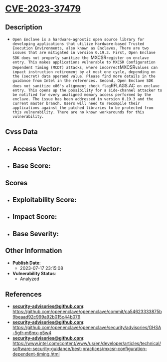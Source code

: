 
# [CVE-2023-37479](https://cve.mitre.org/cgi-bin/cvename.cgi?name=CVE-2023-37479)

## Description

- `Open Enclave is a hardware-agnostic open source library for developing applications that utilize Hardware-based Trusted Execution Environments, also known as Enclaves. There are two issues that are mitigated in version 0.19.3. First, Open Enclave SDK does not properly sanitize the `MXCSR` register on enclave entry. This makes applications vulnerable to MXCSR Configuration Dependent Timing (MCDT) attacks, where incorrect `MXCSR` values can impact instruction retirement by at most one cycle, depending on the (secret) data operand value. Please find more details in the guidance from Intel in the references. Second, Open Enclave SDK does not sanitize x86's alignment check flag `RFLAGS.AC` on enclave entry. This opens up the possibility for a side-channel attacker to be notified for every unaligned memory access performed by the enclave. The issue has been addressed in version 0.19.3 and the current master branch. Users will need to recompile their applications against the patched libraries to be protected from this vulnerability. There are no known workarounds for this vulnerability.`

## Cvss Data

- **Access Vector**:
  - 
- **Base Score**:
  - 

## Scores

- **Exploitability Score**:
  - 
- **Impact Score**:
  - 
- **Base Severity**:
  - 

## Other Information

- **Publish Date**:
  - 2023-07-17 23:15:08
- **Vulnerability Status**:
  - Analyzed

## References

- **security-advisories@github.com**: https://github.com/openenclave/openenclave/commit/ca54623333875b9beaad92c999a92b015c44b079
- **security-advisories@github.com**: https://github.com/openenclave/openenclave/security/advisories/GHSA-5gfr-m6mx-p5w4
- **security-advisories@github.com**: https://www.intel.com/content/www/us/en/developer/articles/technical/software-security-guidance/best-practices/mxcsr-configuration-dependent-timing.html
